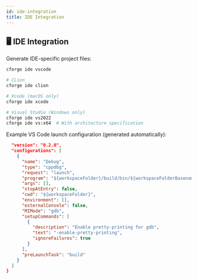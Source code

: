 ```yaml
---
id: ide-integration
title: IDE Integration
---
```


## 🖥️ IDE Integration

Generate IDE-specific project files:

```bash # VS Code
cforge ide vscode

# CLion
cforge ide clion

# Xcode (macOS only)
cforge ide xcode

# Visual Studio (Windows only)
cforge ide vs2022
cforge ide vs:x64  # With architecture specification 
```

Example VS Code launch configuration (generated automatically):
```json {
  "version": "0.2.0",
  "configurations": [
    {
      "name": "Debug",
      "type": "cppdbg",
      "request": "launch",
      "program": "${workspaceFolder}/build/bin/${workspaceFolderBasename}",
      "args": [],
      "stopAtEntry": false,
      "cwd": "${workspaceFolder}",
      "environment": [],
      "externalConsole": false,
      "MIMode": "gdb",
      "setupCommands": [
        {
          "description": "Enable pretty-printing for gdb",
          "text": "-enable-pretty-printing",
          "ignoreFailures": true
        }
      ],
      "preLaunchTask": "build"
    }
  ]
} 
```